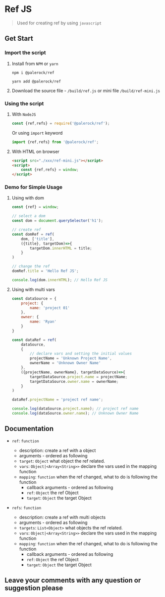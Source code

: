 # Ref JS
> Used for creating ref by using `javascript`
## Get Start
### Import the script
1. Install from `NPM` or `yarn`
    ```shell script
    npm i @palerock/ref
    ```
    ```shell script
    yarn add @palerock/ref
    ```
2. Download the source file - `/build/ref.js` or mini file `/build/ref-mini.js`

### Using the script
1. With `NodeJS`
    ```javascript
    const {ref,refs} = require('@palerock/ref');
    ```
    Or using `import` keyword
    ```javascript
    import {ref,refs} from '@palerock/ref';
    ```
2. With HTML on browser
    ```html
    <script src="./xxx/ref-mini.js"></script>
    <script>
        const {ref,refs} = window;
    </script>
    ```

### Demo for Simple Usage
1. Using with dom
    ```javascript
    const {ref} = window;

    // select a dom
    const dom = document.querySelector('h1');

    // create ref
    const domRef = ref(
        dom, ['title'],
        ({title}, targetDom)=>{
            targetDom.innerHTML = title;
        }
    )

    // change the ref
    domRef.title = 'Hello Ref JS';

    console.log(dom.innerHTML); // Hello Ref JS
    ```
2. Using with multi vars
    ```javascript
    const dataSource = {
        project: {
            name: 'project 01'
        },
        owner: {
            name: 'Ryan'
        }
    }

    const dataRef = ref(
        dataSource,
        {
            // declare vars and setting the initial values
            projectName = 'Unknown Project Name',
            ownerName = 'Unknown Owner Name'
        },
        ({projectName, ownerName}, targetDataSource)=>{
            targetDataSource.project.name = projectName;
            targetDataSource.owner.name = ownerName;
        }
    )

    dataRef.projectName = 'project ref name';

    console.log(dataSource.project.name); // project ref name
    console.log(dataSource.owner.name); // Unknown Owner Name
    ```

## Documentation
- `ref`: `function`
    - description: create a ref with a object
    - arguments - ordered as following
    - `target`: `Object` what object the ref related.
    - `vars`: `Object|<Array<String>>` declare the vars used in the mapping function
    - `mapping`: `function` when the ref changed, what to do is following the function
        - callback arguments - ordered as following
        - `ref`: `Object` the ref Object
        - `target`: `Object` the target Object

- `refs`: `function`
    - description: create a ref with multi objects
    - arguments - ordered as following
    - `targets`: `List<Object>` what objects the ref related.
    - `vars`: `Object|<Array<String>>` declare the vars used in the mapping function
    - `mapping`: `function` when the ref changed, what to do is following the function
        - callback arguments - ordered as following
        - `ref`: `Object` the ref Object
        - `target`: `Object` the target Object


## Leave your comments with any question or suggestion please